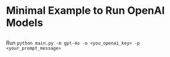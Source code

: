 # Minimal Example to Run OpenAI Models

## 

Run `python main.py -m gpt-4o -o <you_openai_key> -p <your_prompt_message>`